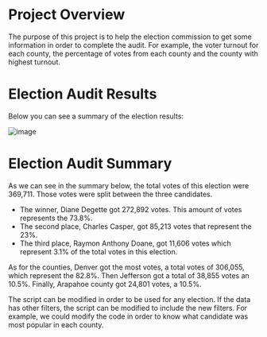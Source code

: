 # Project Overview

The purpose of this project is to help the election commission to get some information in order to complete the audit. For example, the voter turnout for each county, the percentage of votes from each county and the county with highest turnout.

# Election Audit Results

Below you can see a summary of the election results:

![image](https://user-images.githubusercontent.com/95327338/149644585-fea25558-c3fd-4315-b38a-215f9275a6eb.png)

# Election Audit Summary

As we can see in the summary below, the total votes of this election were 369,711. Those votes were split between the three candidates.

* The winner, Diane Degette got 272,892 votes. This amount of votes represents the 73.8%. 
* The second place, Charles Casper, got 85,213 votes that represent the 23%. 
* The third place, Raymon Anthony Doane, got 11,606 votes which represent 3.1% of the total votes in this election. 


As for the counties, Denver got the most votes, a total votes of 306,055, which represent the 82.8%. Then Jefferson got a total of 38,855 votes an 10.5%. Finally, Arapahoe county got 24,801 votes, a 10.5%.

The script can be modified in order to be used for any election. If the data has other filters, the script can be modified to include the new filters. For example, we could modify the code in order to know what candidate was most popular in each county. 

